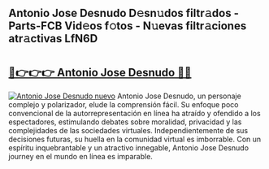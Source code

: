 ## Antonio Jose Desnudo D𝚎sn𝚞dos filtr𝚊dos - Parts-FCB Vid𝚎os f𝚘tos - N𝚞evas filtr𝚊ciones atr𝚊ctivas LfN6D

# <h2><a href="http://mb12xf3.tromn.icu/?c=Antonio+Jose+Desnudo">🔗👉👉👉 Antonio Jose Desnudo 🔗🔗</a></h2>

[![Antonio Jose Desnudo nuevo](https://i.imgur.com/pEAQMta.gif)](http://mb12xf3.tromn.icu/?c=Antonio+Jose+Desnudo)
Antonio Jose Desnudo, un personaje complejo y polarizador, elude la comprensión fácil. Su enfoque poco convencional de la autorrepresentación en línea ha atraído y ofendido a los espectadores, estimulando debates sobre moralidad, privacidad y las complejidades de las sociedades virtuales. Independientemente de sus decisiones futuras, su huella en la comunidad virtual es imborrable. Con un espíritu inquebrantable y un atractivo innegable, Antonio Jose Desnudo journey en el mundo en línea es imparable.
